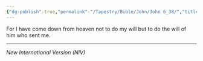 ```yaml
---
{"dg-publish":true,"permalink":"/Tapestry/Bible/John/John 6_38/","title":"John 6:38","hide":true,"tags":["bible-verse","bible-verse"],"dgHomeLink":true,"dgShowLocalGraph":true,"dgEnableSearch":true}
---
```


For I have come down from heaven not to do my will but to do the will of him who sent me.

---
*New International Version (NIV)*
